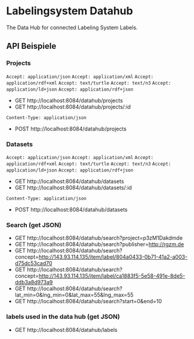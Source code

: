 # Labelingsystem Datahub

The Data Hub for connected Labeling System Labels.

## API Beispiele

### Projects

`Accept: application/json` `Accept: application/xml` `Accept: application/rdf+xml` `Accept: text/turtle` `Accept: text/n3` `Accept: application/ld+json` `Accept: application/rdf+json`

* GET http://localhost:8084/datahub/projects
* GET http://localhost:8084/datahub/projects/:id

`Content-Type: application/json`

* POST http://localhost:8084/datahub/projects

### Datasets

`Accept: application/json` `Accept: application/xml` `Accept: application/rdf+xml` `Accept: text/turtle` `Accept: text/n3` `Accept: application/ld+json` `Accept: application/rdf+json`

* GET http://localhost:8084/datahub/datasets
* GET http://localhost:8084/datahub/datasets/:id

`Content-Type: application/json`

* POST http://localhost:8084/datahub/datasets

### Search (get JSON)

* GET http://localhost:8084/datahub/search?project=p3zM1Dakdmde
* GET http://localhost:8084/datahub/search?publisher=http://rgzm.de
* GET http://localhost:8084/datahub/search?concept=http://143.93.114.135/item/label/804a0433-0b71-41a2-a003-d75dc53cad70
* GET http://localhost:8084/datahub/search?concept=http://143.93.114.135/item/label/ca1883f5-5e58-491e-8de5-ddb3a8d973a9
* GET http://localhost:8084/datahub/search?lat_min=0&lng_min=0&lat_max=55&lng_max=55
* GET http://localhost:8084/datahub/search?start=0&end=10

### labels used in the data hub (get JSON)

* GET http://localhost:8084/datahub/labels
